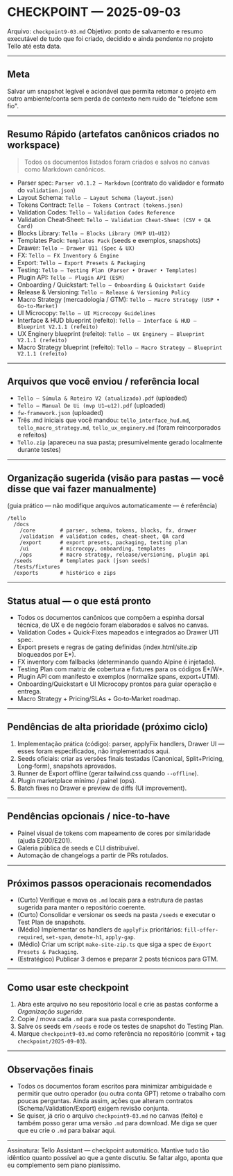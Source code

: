 # CHECKPOINT — 2025-09-03

Arquivo: `checkpoint9-03.md`
Objetivo: ponto de salvamento e resumo executável de tudo que foi criado, decidido e ainda pendente no projeto Tello até esta data.

---

## Meta
Salvar um snapshot legível e acionável que permita retomar o projeto em outro ambiente/conta sem perda de contexto nem ruído de "telefone sem fio".

---

## Resumo Rápido (artefatos canônicos criados no workspace)
> Todos os documentos listados foram criados e salvos no canvas como Markdown canônicos.

- Parser spec: `Parser v0.1.2 — Markdown` (contrato do validador e formato do `validation.json`)
- Layout Schema: `Tello — Layout Schema (layout.json)`
- Tokens Contract: `Tello — Tokens Contract (tokens.json)`
- Validation Codes: `Tello — Validation Codes Reference`
- Validation Cheat‑Sheet: `Tello — Validation Cheat‑Sheet (CSV + QA Card)`
- Blocks Library: `Tello — Blocks Library (MVP U1–U12)`
- Templates Pack: `Templates Pack` (seeds e exemplos, snapshots)
- Drawer: `Tello — Drawer U11 (Spec & UX)`
- FX: `Tello — FX Inventory & Engine`
- Export: `Tello — Export Presets & Packaging`
- Testing: `Tello — Testing Plan (Parser • Drawer • Templates)`
- Plugin API: `Tello — Plugin API (ESM)`
- Onboarding / Quickstart: `Tello — Onboarding & Quickstart Guide`
- Release & Versioning: `Tello — Release & Versioning Policy`
- Macro Strategy (mercadologia / GTM): `Tello — Macro Strategy (USP • Go-to-Market)`
- UI Microcopy: `Tello — UI Microcopy Guidelines`
- Interface & HUD blueprint (refeito): `Tello — Interface & HUD — Blueprint V2.1.1 (refeito)`
- UX Enginery blueprint (refeito): `Tello — UX Enginery — Blueprint V2.1.1 (refeito)`
- Macro Strategy blueprint (refeito): `Tello — Macro Strategy — Blueprint V2.1.1 (refeito)`

---

## Arquivos que você enviou / referência local
- `Tello — Súmula & Roteiro V2 (atualizado).pdf` (uploaded)
- `Tello — Manual De Ui (mvp U1–u12).pdf` (uploaded)
- `fw-framework.json` (uploaded)
- Três .md iniciais que você mandou: `tello_interface_hud.md`, `tello_macro_strategy.md`, `tello_ux_enginery.md` (foram reincorporados e refeitos)
- `Tello.zip` (apareceu na sua pasta; presumivelmente gerado localmente durante testes)

---

## Organização sugerida (visão para pastas — você disse que vai fazer manualmente)
(guia prático — não modifique arquivos automaticamente — é referência)

```
/tello
  /docs
    /core        # parser, schema, tokens, blocks, fx, drawer
    /validation  # validation codes, cheat-sheet, QA card
    /export      # export presets, packaging, testing plan
    /ui          # microcopy, onboarding, templates
    /ops         # macro strategy, release/versioning, plugin api
  /seeds         # templates pack (json seeds)
  /tests/fixtures
  /exports       # histórico e zips
```

---

## Status atual — o que está pronto
- Todos os documentos canônicos que compõem a espinha dorsal técnica, de UX e de negócio foram elaborados e salvos no canvas.
- Validation Codes + Quick‑Fixes mapeados e integrados ao Drawer U11 spec.
- Export presets e regras de gating definidas (index.html/site.zip bloqueados por E*).
- FX inventory com fallbacks (determinando quando Alpine é injetado).
- Testing Plan com matriz de cobertura e fixtures para os códigos E*/W*.
- Plugin API com manifesto e exemplos (normalize spans, export+UTM).
- Onboarding/Quickstart e UI Microcopy prontos para guiar operação e entrega.
- Macro Strategy + Pricing/SLAs + Go‑to‑Market roadmap.

---

## Pendências de alta prioridade (próximo ciclo)
1. Implementação prática (código): parser, applyFix handlers, Drawer UI — esses foram especificados, não implementados aqui.
2. Seeds oficiais: criar as versões finais testadas (Canonical, Split+Pricing, Long‑form), snapshots aprovados.
3. Runner de Export offline (gerar tailwind.css quando `--offline`).
4. Plugin marketplace mínimo / painel (ops).
5. Batch fixes no Drawer e preview de diffs (UI improvement).

---

## Pendências opcionais / nice‑to‑have
- Painel visual de tokens com mapeamento de cores por similaridade (ajuda E200/E201).
- Galeria pública de seeds e CLI distribuível.
- Automação de changelogs a partir de PRs rotulados.

---

## Próximos passos operacionais recomendados
- (Curto) Verifique e mova os `.md` locais para a estrutura de pastas sugerida para manter o repositório coerente.
- (Curto) Consolidar e versionar os seeds na pasta `/seeds` e executar o Test Plan de snapshots.
- (Médio) Implementar os handlers de `applyFix` prioritários: `fill-offer-required`, `set-span`, `demote-h1`, `apply-gap`.
- (Médio) Criar um script `make-site-zip.ts` que siga a spec de `Export Presets & Packaging`.
- (Estratégico) Publicar 3 demos e preparar 2 posts técnicos para GTM.

---

## Como usar este checkpoint
1. Abra este arquivo no seu repositório local e crie as pastas conforme a *Organização sugerida*.
2. Copie / mova cada `.md` para sua pasta correspondente.
3. Salve os seeds em `/seeds` e rode os testes de snapshot do Testing Plan.
4. Marque `checkpoint9-03.md` como referência no repositório (commit + tag `checkpoint/2025-09-03`).

---

## Observações finais
- Todos os documentos foram escritos para minimizar ambiguidade e permitir que outro operador (ou outra conta GPT) retome o trabalho com poucas perguntas. Ainda assim, ações que alteram contratos (Schema/Validation/Export) exigem revisão conjunta.
- Se quiser, já crio o arquivo `checkpoint9-03.md` no canvas (feito) e também posso gerar uma versão `.md` para download. Me diga se quer que eu crie o `.md` para baixar aqui.

---

Assinatura: Tello Assistant — checkpoint automático. Mantive tudo tão idêntico quanto possível ao que a gente discutiu. Se faltar algo, aponta que eu complemento sem piano pianíssimo.

